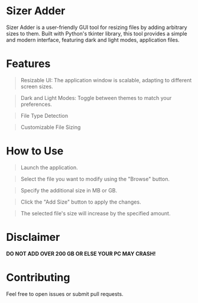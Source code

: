 # Sizer Adder
Sizer Adder is a user-friendly GUI tool for resizing files by adding arbitrary sizes to them. Built with Python's tkinter library, this tool provides a simple and modern interface, featuring dark and light modes, application files.

# Features

 > Resizable UI: The application window is scalable, adapting to different screen sizes.

 > Dark and Light Modes: Toggle between themes to match your preferences.

 > File Type Detection

 > Customizable File Sizing

# How to Use

 > Launch the application.

 > Select the file you want to modify using the "Browse" button.

 > Specify the additional size in MB or GB.

 > Click the "Add Size" button to apply the changes.

 > The selected file's size will increase by the specified amount.

# Disclaimer

**DO NOT ADD OVER 200 GB OR ELSE YOUR PC MAY CRASH!**

# Contributing

Feel free to open issues or submit pull requests.
